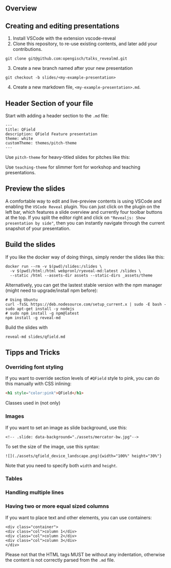 ## Overview

## Creating and editing presentations

1. Install VSCode with the extension vscode-reveal
2. Clone this repository, to re-use existing contents, and later add your contributions.
```{bash}
git clone git@github.com:opengisch/talks_revealmd.git
```
3. Create a new branch named after your new presentation
```{bash}
git checkout -b slides/<my-example-presentation>
```
4. Create a new markdown file, `<my-example-presentation>.md`.

## Header Section of your file

Start with adding a header section to the `.md` file:

```{yaml}
---
title: QField
description: QField Feature presentation
theme: white
customTheme: themes/pitch-theme
---
```

Use `pitch-theme` for heavy-titled slides for pitches like this:
<image of marcos slide>

Use `teaching-theme` for slimmer font for workshop and teaching presentations.
<image of teaching slide>

## Preview the slides

[](doc/img/reveal-md_code-plugin.png)

A comfortable way to edit and live-preview contents is using VSCode and enabling
the `VSCode Reveal` plugin. You can just click on the plugin on the left bar,
which features a slide overview and currently four toolbar buttons at the top.
If you split the editor right and click on `"Revealjs: Show presentation by
side"`, then you can instantly navigate through the current snapshot of your
presentation.

## Build the slides

If you like the docker way of doing things, simply render the slides like this:

```{bash}
docker run --rm -v $(pwd)/slides:/slides \
  -v $(pwd)/html:/html webpronl/ryeveal-md:latest /slides \
  --static /html --assets-dir assets --static-dirs _assets/theme
```

Alternatively, you can get the lastest stable version with the npm manager
(might need to upgrade/install npm before):

```{bash}
# Using Ubuntu
curl -fsSL https://deb.nodesource.com/setup_current.x | sudo -E bash -
sudo apt-get install -y nodejs
# sudo npm install -g npm@latest
npm install -g reveal-md
```

Build the slides with

```{bash}
reveal-md slides/qfield.md
```

## Tipps and Tricks

### Overriding font styling

If you want to override section levels of `#QField` style to pink, you can
do this manually with CSS inlining:

```html
<h1 style="color:pink">QField</h1>
```

Classes used in <span> (not only)

### Images

If you want to set an image as slide background, use this:

```{html}
<!-- .slide: data-background="./assets/mercator-bw.jpg"-->
```

To set the size of the image, use this syntax:

```{md}
![](./assets/qfield_device_landscape.png){width="100%" height="30%"}
```

Note that you need to specify both `width` and `height`.

### Tables

### Handling multiple lines


### Having two or more equal sized columns

If you want to place text and other elements, you can use containers:

```{html}
<div class="container">
<div class="col">column 1</div>
<div class="col">column 2</div>
<div class="col">column 3</div>
</div>
```

Please not that the HTML tags MUST be without any indentation, otherwise the
content is not correctly parsed from the `.md` file.
